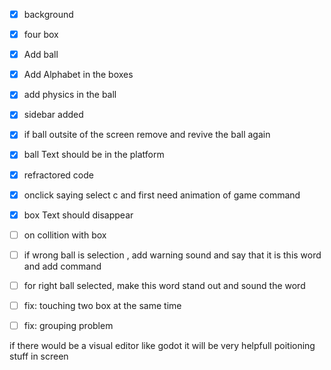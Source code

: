 - [x] background
- [x] four box
- [x] Add ball
- [x] Add Alphabet in the boxes
- [x] add physics in the ball
- [x] sidebar added
- [x] if ball outsite of the screen remove and revive the ball again
- [x] ball Text should be in the platform
- [x] refractored code
- [x] onclick saying select c and first need animation of game command

- [x] box Text should disappear

- [ ] on collition with box
- [ ] if wrong ball is selection , add warning sound and say that it is this word and add command
- [ ] for right ball selected, make this word stand out and sound the word
- [ ] fix: touching two box at the same time
- [ ] fix: grouping problem

if there would be a visual editor like godot it will be very helpfull poitioning stuff in screen
